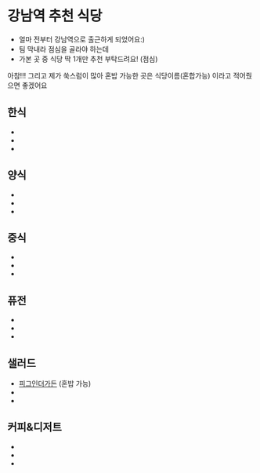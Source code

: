 # 강남역 추천 식당 
- 얼마 전부터 강남역으로 출근하게 되었어요:) 
- 팀 막내라 점심을 골라야 하는데
- 가본 곳 중 식당 딱 1개만 추천 부탁드려요! (점심)

아참!!! 그리고 제가 쑥스럼이 많아 혼밥 가능한 곳은 식당이름(혼합가능) 이라고 적어줬으면 좋겠어요


## 한식 
-
-
-


## 양식
-
-
-

## 중식
-
-
-

## 퓨전
-
-
-


## 샐러드
- [피그인더가든](https://map.naver.com/v5/search/%ED%94%BC%EA%B7%B8%EC%9D%B8%EB%8D%94%EA%B0%80%EB%93%A0%20%EA%B0%95%EB%82%A8/place/1127093454?placePath=%3Fentry=pll%26from=nx%26fromNxList=true) (혼밥 가능)
-
-


## 커피&디저트
-
-
-
